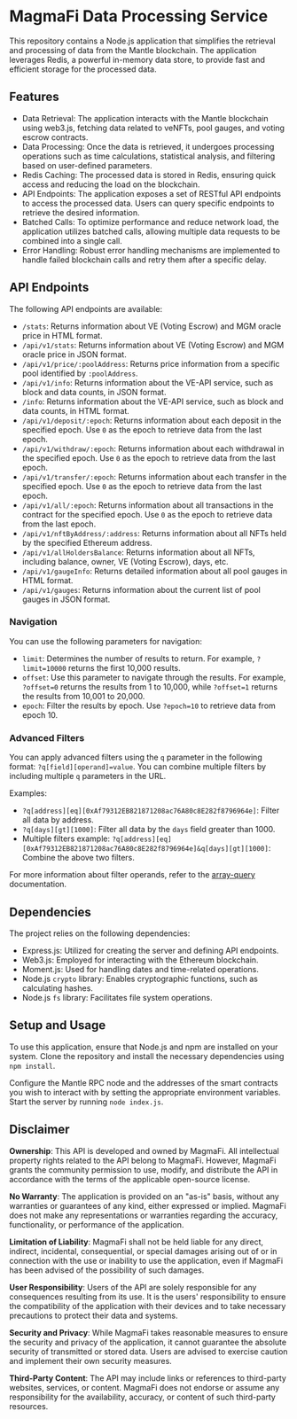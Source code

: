 # MagmaFi Data Processing Service

This repository contains a Node.js application that simplifies the retrieval and processing of data from the Mantle blockchain. The application leverages Redis, a powerful in-memory data store, to provide fast and efficient storage for the processed data.

## Features

  - Data Retrieval: The application interacts with the Mantle blockchain using web3.js, fetching data related to veNFTs, pool gauges, and voting escrow contracts.
  - Data Processing: Once the data is retrieved, it undergoes processing operations such as time calculations, statistical analysis, and filtering based on user-defined parameters.
  - Redis Caching: The processed data is stored in Redis, ensuring quick access and reducing the load on the blockchain.
  - API Endpoints: The application exposes a set of RESTful API endpoints to access the processed data. Users can query specific endpoints to retrieve the desired information.
  - Batched Calls: To optimize performance and reduce network load, the application utilizes batched calls, allowing multiple data requests to be combined into a single call.
  - Error Handling: Robust error handling mechanisms are implemented to handle failed blockchain calls and retry them after a specific delay.
    

## API Endpoints

The following API endpoints are available:

- `/stats`: Returns information about VE (Voting Escrow) and MGM oracle price in HTML format.
- `/api/v1/stats`: Returns information about VE (Voting Escrow) and MGM oracle price in JSON format.
- `/api/v1/price/:poolAddress`: Returns price information from a specific pool identified by `:poolAddress`.
- `/api/v1/info`: Returns information about the VE-API service, such as block and data counts, in JSON format.
- `/info`: Returns information about the VE-API service, such as block and data counts, in HTML format.
- `/api/v1/deposit/:epoch`: Returns information about each deposit in the specified epoch. Use `0` as the epoch to retrieve data from the last epoch.
- `/api/v1/withdraw/:epoch`: Returns information about each withdrawal in the specified epoch. Use `0` as the epoch to retrieve data from the last epoch.
- `/api/v1/transfer/:epoch`: Returns information about each transfer in the specified epoch. Use `0` as the epoch to retrieve data from the last epoch.
- `/api/v1/all/:epoch`: Returns information about all transactions in the contract for the specified epoch. Use `0` as the epoch to retrieve data from the last epoch.
- `/api/v1/nftByAddress/:address`: Returns information about all NFTs held by the specified Ethereum address.
- `/api/v1/allHoldersBalance`: Returns information about all NFTs, including balance, owner, VE (Voting Escrow), days, etc.
- `/api/v1/gaugeInfo`: Returns detailed information about all pool gauges in HTML format.
- `/api/v1/gauges`: Returns information about the current list of pool gauges in JSON format.

### Navigation

You can use the following parameters for navigation:

- `limit`: Determines the number of results to return. For example, `?limit=10000` returns the first 10,000 results.
- `offset`: Use this parameter to navigate through the results. For example, `?offset=0` returns the results from 1 to 10,000, while `?offset=1` returns the results from 10,001 to 20,000.
- `epoch`: Filter the results by epoch. Use `?epoch=10` to retrieve data from epoch 10.

### Advanced Filters

You can apply advanced filters using the `q` parameter in the following format: `?q[field][operand]=value`. You can combine multiple filters by including multiple `q` parameters in the URL.

Examples:
- `?q[address][eq][0xAf79312EB821871208ac76A80c8E282f8796964e]`: Filter all data by address.
- `?q[days][gt][1000]`: Filter all data by the `days` field greater than 1000.
- Multiple filters example: `?q[address][eq][0xAf79312EB821871208ac76A80c8E282f8796964e]&q[days][gt][1000]`: Combine the above two filters.

For more information about filter operands, refer to the [array-query](https://github.com/jacwright/array-query) documentation.


## Dependencies

The project relies on the following dependencies:

- Express.js: Utilized for creating the server and defining API endpoints.
- Web3.js: Employed for interacting with the Ethereum blockchain.
- Moment.js: Used for handling dates and time-related operations.
- Node.js `crypto` library: Enables cryptographic functions, such as calculating hashes.
- Node.js `fs` library: Facilitates file system operations.

## Setup and Usage

To use this application, ensure that Node.js and npm are installed on your system. Clone the repository and install the necessary dependencies using `npm install`.

Configure the Mantle RPC node and the addresses of the smart contracts you wish to interact with by setting the appropriate environment variables. Start the server by running `node index.js`.

## Disclaimer

**Ownership**: This API is developed and owned by MagmaFi. All intellectual property rights related to the API belong to MagmaFi. However, MagmaFi grants the community permission to use, modify, and distribute the API in accordance with the terms of the applicable open-source license.

**No Warranty**: The application is provided on an "as-is" basis, without any warranties or guarantees of any kind, either expressed or implied. MagmaFi does not make any representations or warranties regarding the accuracy, functionality, or performance of the application.

**Limitation of Liability**: MagmaFi shall not be held liable for any direct, indirect, incidental, consequential, or special damages arising out of or in connection with the use or inability to use the application, even if MagmaFi has been advised of the possibility of such damages.

**User Responsibility**: Users of the API are solely responsible for any consequences resulting from its use. It is the users' responsibility to ensure the compatibility of the application with their devices and to take necessary precautions to protect their data and systems.

**Security and Privacy**: While MagmaFi takes reasonable measures to ensure the security and privacy of the application, it cannot guarantee the absolute security of transmitted or stored data. Users are advised to exercise caution and implement their own security measures.

**Third-Party Content**: The API may include links or references to third-party websites, services, or content. MagmaFi does not endorse or assume any responsibility for the availability, accuracy, or content of such third-party resources.
